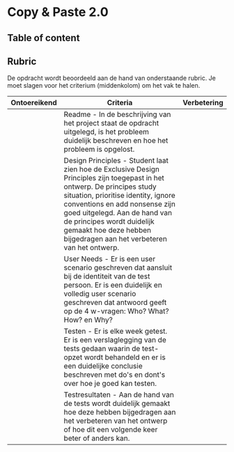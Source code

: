 # Copy & Paste 2.0

## Table of content



## Rubric

De opdracht wordt beoordeeld aan de hand van onderstaande rubric. Je moet slagen voor het criterium (middenkolom) om het vak te halen. 

| Ontoereikend  | Criteria  |  Verbetering |
|---|---|---|
|  | Readme - In de beschrijving van het project staat de opdracht uitgelegd, is het probleem duidelijk beschreven en hoe het probleem is opgelost. | | 
|  | Design Principles - Student laat zien hoe de Exclusive Design Principles zijn toegepast in het ontwerp. De principes study situation, prioritise identity, ignore conventions en add nonsense zijn goed uitgelegd. Aan de hand van de principes wordt duidelijk gemaakt hoe deze hebben bijgedragen aan het verbeteren van het ontwerp. | | 
|  | User Needs - Er is een user scenario geschreven dat aansluit bij de identiteit van de test persoon. Er is een duidelijk en volledig user scenario geschreven dat antwoord geeft op de 4 w-vragen: Who? What? How? en Why? | | 
|  | Testen - Er is elke week getest. Er is een verslaglegging van de tests gedaan waarin de test-opzet wordt behandeld en er is een duidelijke conclusie beschreven met do's en dont's over hoe je goed kan testen. | | 
|  | Testresultaten - Aan de hand van de tests wordt duidelijk gemaakt hoe deze hebben bijgedragen aan het verbeteren van het ontwerp of hoe dit een volgende keer beter of anders kan. | | 





<!-- Add a link to your live demo in Github Pages 🌐-->

<!-- ☝️ replace this description with a description of your own work -->

<!-- replace the code in the /docs folder with your own, so you can showcase your work with GitHub Pages 🌍 -->

<!-- Add a nice poster image here at the end of the week, showing off your shiny frontend 📸 -->

<!-- Maybe a table of contents here? 📚 -->

<!-- How about a section that describes how to install this project? 🤓 -->

<!-- ...but how does one use this project? What are its features 🤔 -->

<!-- Maybe a checklist of done stuff and stuff still on your wishlist? ✅ -->

<!-- How about a license here? 📜 (or is it a licence?) 🤷 -->
